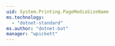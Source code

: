 ```yaml
---
uid: System.Printing.PageMediaSizeName
ms.technology: 
  - "dotnet-standard"
ms.author: "dotnet-bot"
manager: "wpickett"
---
```

